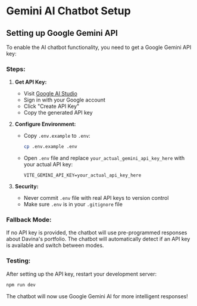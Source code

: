# Gemini AI Chatbot Setup

## Setting up Google Gemini API

To enable the AI chatbot functionality, you need to get a Google Gemini API key:

### Steps:

1. **Get API Key:**
   - Visit [Google AI Studio](https://makersuite.google.com/app/apikey)
   - Sign in with your Google account
   - Click "Create API Key"
   - Copy the generated API key

2. **Configure Environment:**
   - Copy `.env.example` to `.env`:
     ```bash
     cp .env.example .env
     ```
   - Open `.env` file and replace `your_actual_gemini_api_key_here` with your actual API key:
     ```
     VITE_GEMINI_API_KEY=your_actual_api_key_here
     ```

3. **Security:**
   - Never commit `.env` file with real API keys to version control
   - Make sure `.env` is in your `.gitignore` file

### Fallback Mode:

If no API key is provided, the chatbot will use pre-programmed responses about Davina's portfolio. The chatbot will automatically detect if an API key is available and switch between modes.

### Testing:

After setting up the API key, restart your development server:
```bash
npm run dev
```

The chatbot will now use Google Gemini AI for more intelligent responses!
